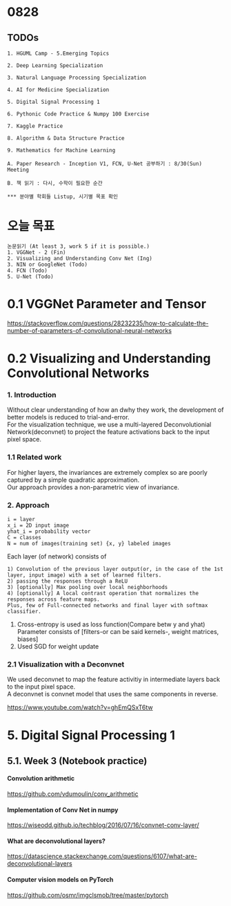 # 0828
## TODOs
```
1. HGUML Camp - 5.Emerging Topics

2. Deep Learning Specialization

3. Natural Language Processing Specialization

4. AI for Medicine Specialization

5. Digital Signal Processing 1

6. Pythonic Code Practice & Numpy 100 Exercise

7. Kaggle Practice

8. Algorithm & Data Structure Practice

9. Mathematics for Machine Learning

A. Paper Research - Inception V1, FCN, U-Net 공부하기 : 8/30(Sun) Meeting

B. 책 읽기 : 다시, 수학이 필요한 순간

*** 분야별 학회들 Listup, 시기별 목표 확인

```

# 오늘 목표
```
논문읽기 (At least 3, work 5 if it is possible.)
1. VGGNet - 2 (Fin)
2. Visualizing and Understanding Conv Net (Ing)
3. NIN or GoogleNet (Todo)
4. FCN (Todo)
5. U-Net (Todo)
```

# 0.1 VGGNet Parameter and Tensor
https://stackoverflow.com/questions/28232235/how-to-calculate-the-number-of-parameters-of-convolutional-neural-networks

# 0.2 Visualizing and Understanding Convolutional Networks
### 1. Introduction
Without clear understanding of how an dwhy they work, the development of better models is reduced to trial-and-error.<br>
For the visualization technique, we use a multi-layered Deconvolutionial Network(deconvnet) to project the feature activations back to the input pixel space.
### 1.1 Related work
For higher layers, the invariances are extremely complex so are poorly captured by a simple quadratic approximation.<br>
Our approach provides a non-parametric view of invariance.
### 2. Approach
``` Notations
i = layer
x_i = 2D input image
yhat_i = probability vector
C = classes
N = num of images(training set) {x, y} labeled images

```
Each layer (of network) consists of
```
1) Convolution of the previous layer output(or, in the case of the 1st layer, input image) with a set of learned filters.
2) passing the responses through a ReLU
3) [optionally] Max pooling over local neighborhoods
4) [optionally] A local contrast operation that normalizes the responses across feature maps.
Plus, few of Full-connected networks and final layer with softmax classifier.
```
1) Cross-entropy is used as loss function(Compare betw y and yhat)<br>
Parameter consists of [filters-or can be said kernels-, weight matrices, biases]<br>
2) Used SGD for weight update<br>
### 2.1 Visualization with a Deconvnet
We used deconvnet to map the feature activitiy in intermediate layers back to the input pixel space.<br>
A deconvnet is convnet model that uses the same components in reverse.<br>

https://www.youtube.com/watch?v=ghEmQSxT6tw

# 5. Digital Signal Processing 1

## 5.1. Week 3 (Notebook practice)


#### Convolution arithmetic
https://github.com/vdumoulin/conv_arithmetic

#### Implementation of Conv Net in numpy
https://wiseodd.github.io/techblog/2016/07/16/convnet-conv-layer/

#### What are deconvolutional layers?
https://datascience.stackexchange.com/questions/6107/what-are-deconvolutional-layers

#### Computer vision models on PyTorch
https://github.com/osmr/imgclsmob/tree/master/pytorch